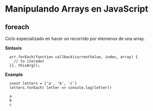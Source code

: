 # Manipulando Arrays en JavaScript

## foreach
Ciclo especializado en hacer un recorrido por elemenos de una array.

**Sintaxis**
~~~
  arr.forEach(function callback(currentValue, index, array) {
    // tu iterador
  }[, thisArg]);
~~~

**Example**
~~~
  const letters = ['a', 'b', 'c']
  letters.forEach( letter => console.log(letter))
  
  a
  b
  c
~~~
